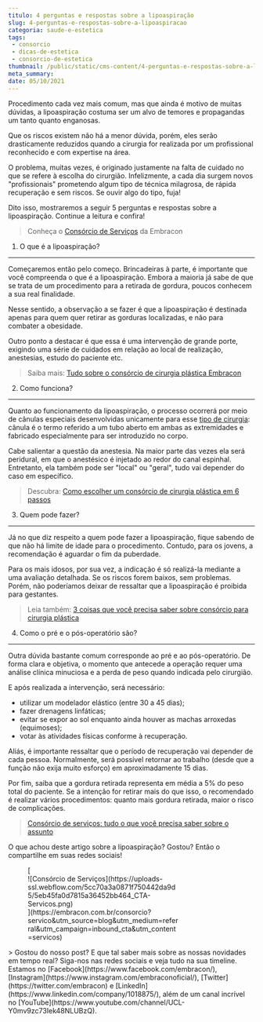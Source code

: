 ```yaml
---
titulo: 4 perguntas e respostas sobre a lipoaspiração
slug: 4-perguntas-e-respostas-sobre-a-lipoaspiracao
categoria: saude-e-estetica
tags:
 - consorcio
 - dicas-de-estetica
 - consorcio-de-estetica
thumbnail: /public/static/cms-content/4-perguntas-e-respostas-sobre-a-lipoaspiracao.jpg
meta_summary: 
date: 05/10/2021
---
```

Procedimento cada vez mais comum, mas que ainda é motivo de muitas dúvidas, a lipoaspiração costuma ser um alvo de temores e propagandas um tanto quanto enganosas.

Que os riscos existem não há a menor dúvida, porém, eles serão drasticamente reduzidos quando a cirurgia for realizada por um profissional reconhecido e com expertise na área.

O problema, muitas vezes, é originado justamente na falta de cuidado no que se refere à escolha do cirurgião. Infelizmente, a cada dia surgem novos "profissionais" prometendo algum tipo de técnica milagrosa, de rápida recuperação e sem riscos. Se ouvir algo do tipo, fuja!

Dito isso, mostraremos a seguir 5 perguntas e respostas sobre a lipoaspiração. Continue a leitura e confira!

> Conheça o [Consórcio de Serviços](https://www.embracon.com.br/consorcio-servicos) da Embracon

1. O que é a lipoaspiração?
---------------------------

Começaremos então pelo começo. Brincadeiras à parte, é importante que você compreenda o que é a lipoaspiração. Embora a maioria já sabe de que se trata de um procedimento para a retirada de gordura, poucos conhecem a sua real finalidade.

Nesse sentido, a observação a se fazer é que a lipoaspiração é destinada apenas para quem quer retirar as gorduras localizadas, e não para combater a obesidade.

Outro ponto a destacar é que essa é uma intervenção de grande porte, exigindo uma série de cuidados em relação ao local de realização, anestesias, estudo do paciente etc.

> Saiba mais: [Tudo sobre o consórcio de cirurgia plástica Embracon](https://www.embracon.com.br/blog/tudo-sobre-o-consorcio-de-cirurgia-plastica-embracon)

2. Como funciona?
-----------------

Quanto ao funcionamento da lipoaspiração, o processo ocorrerá por meio de cânulas especiais desenvolvidas unicamente para esse [tipo de cirurgia](https://www.embracon.com.br/blog/conheca-os-principais-consorcios-de-servicos-embracon): cânula é o termo referido a um tubo aberto em ambas as extremidades e fabricado especialmente para ser introduzido no corpo.

Cabe salientar a questão da anestesia. Na maior parte das vezes ela será peridural, em que o anestésico é injetado ao redor do canal espinhal. Entretanto, ela também pode ser "local" ou "geral", tudo vai depender do caso em específico.

> Descubra: [Como escolher um consórcio de cirurgia plástica em 6 passos](https://www.embracon.com.br/blog/como-escolher-um-consorcio-de-cirurgia-plastica-em-6-passos)

3. Quem pode fazer?
-------------------

Já no que diz respeito a quem pode fazer a lipoaspiração, fique sabendo de que não há limite de idade para o procedimento. Contudo, para os jovens, a recomendação é aguardar o fim da puberdade.

Para os mais idosos, por sua vez, a indicação é só realizá-la mediante a uma avaliação detalhada. Se os riscos forem baixos, sem problemas. Porém, não poderíamos deixar de ressaltar que a lipoaspiração é proibida para gestantes.

> Leia também: [3 coisas que você precisa saber sobre consórcio para cirurgia plástica](https://www.embracon.com.br/blog/3-coisas-que-voce-precisa-saber-sobre-o-consorcio-para-cirurgia-plastica)

4. Como o pré e o pós-operatório são?
-------------------------------------

Outra dúvida bastante comum corresponde ao pré e ao pós-operatório. De forma clara e objetiva, o momento que antecede a operação requer uma análise clínica minuciosa e a perda de peso quando indicada pelo cirurgião.

E após realizada a intervenção, será necessário:

- utilizar um modelador elástico (entre 30 a 45 dias);
- fazer drenagens linfáticas;
- evitar se expor ao sol enquanto ainda houver as machas arroxedas (equimoses);
- votar às atividades físicas conforme à recuperação.

Aliás, é importante ressaltar que o período de recuperação vai depender de cada pessoa. Normalmente, será possível retornar ao trabalho (desde que a função não exija muito esforço) em aproximadamente 15 dias.

Por fim, saiba que a gordura retirada representa em média a 5% do peso total do paciente. Se a intenção for retirar mais do que isso, o recomendado é realizar vários procedimentos: quanto mais gordura retirada, maior o risco de complicações.

> [Consórcio de serviços: tudo o que você precisa saber sobre o assunto](https://www.embracon.com.br/blog/consorcio-de-servicos-tudo-o-que-voce-precisa-saber-sobre-o-assunto)

O que achou deste artigo sobre a lipoaspiração? Gostou? Então o compartilhe em suas redes sociais!

<figure class="w-richtext-figure-type-image w-richtext-align-center" style="max-width:310px">[<div>![Consórcio de Serviços](https://uploads-ssl.webflow.com/5cc70a3a0871f750442da9d5/5eb45fa0d7815a36452bb464_CTA-Servicos.png)</div>](https://embracon.com.br/consorcio?servico&utm_source=blog&utm_medium=referral&utm_campaign=inbound_cta&utm_content=servicos)</figure>> Gostou do nosso post? E que tal saber mais sobre as nossas novidades em tempo real? Siga-nos nas redes sociais e veja tudo na sua timeline. Estamos no [Facebook](https://www.facebook.com/embracon/), [Instagram](https://www.instagram.com/embraconoficial/), [Twitter](https://twitter.com/embracon) e [LinkedIn](https://www.linkedin.com/company/1018875/), além de um canal incrível no [YouTube](https://www.youtube.com/channel/UCL-Y0mv9zc73Iek48NLUBzQ).

